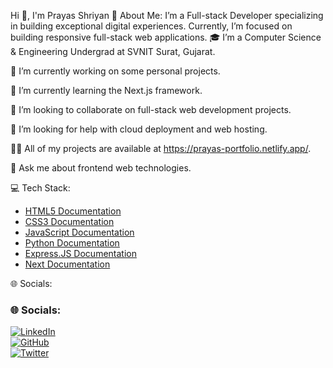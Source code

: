 Hi 👋, I'm Prayas Shriyan
💫 About Me:
I’m a Full-stack Developer specializing in building exceptional digital experiences. Currently, I’m focused on building responsive full-stack web applications.
🎓 I’m a Computer Science & Engineering Undergrad at SVNIT Surat, Gujarat.

🔭 I’m currently working on some personal projects.

🌱 I’m currently learning the Next.js framework.

👯 I’m looking to collaborate on full-stack web development projects.

🤝 I’m looking for help with cloud deployment and web hosting.

👨‍💻 All of my projects are available at https://prayas-portfolio.netlify.app/.

💬 Ask me about frontend web technologies.

💻 Tech Stack:
- [HTML5 Documentation](https://developer.mozilla.org/en-US/docs/Web/HTML)
- [CSS3 Documentation](https://developer.mozilla.org/en-US/docs/Web/CSS)
- [JavaScript Documentation](https://developer.mozilla.org/en-US/docs/Web/JavaScript)
- [Python Documentation](https://developer.mozilla.org/en-US/docs/Web/Python)
- [Express.JS Documentation](https://developer.mozilla.org/en-US/docs/Web/Express.js)
- [Next Documentation](https://developer.mozilla.org/en-US/docs/Web/Next.js)

🌐 Socials:
### 🌐 **Socials:**  
[![LinkedIn](https://img.shields.io/badge/LinkedIn-0077B5?logo=linkedin&logoColor=white)](https://www.linkedin.com/in/prayas-shriyan)  
[![GitHub](https://img.shields.io/badge/GitHub-100000?logo=github&logoColor=white)](https://github.com/prayas-shriyan)  
[![Twitter](https://img.shields.io/badge/Twitter-1DA1F2?logo=twitter&logoColor=white)](https://twitter.com/prayas-shriyan)  


